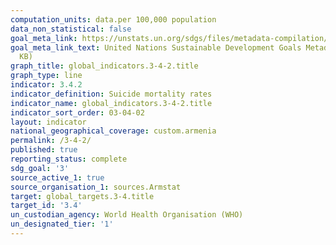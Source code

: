 ```yaml
---
computation_units: data.per 100,000 population
data_non_statistical: false
goal_meta_link: https://unstats.un.org/sdgs/files/metadata-compilation/Metadata-Goal-3.pdf
goal_meta_link_text: United Nations Sustainable Development Goals Metadata (PDF 65.1
  KB)
graph_title: global_indicators.3-4-2.title
graph_type: line
indicator: 3.4.2
indicator_definition: Suicide mortality rates
indicator_name: global_indicators.3-4-2.title
indicator_sort_order: 03-04-02
layout: indicator
national_geographical_coverage: custom.armenia
permalink: /3-4-2/
published: true
reporting_status: complete
sdg_goal: '3'
source_active_1: true
source_organisation_1: sources.Armstat
target: global_targets.3-4.title
target_id: '3.4'
un_custodian_agency: World Health Organisation (WHO)
un_designated_tier: '1'
---
```

